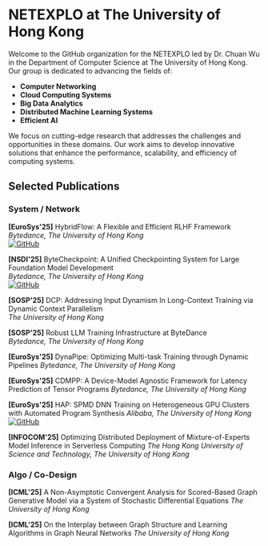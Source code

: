 # NETEXPLO at The University of Hong Kong

Welcome to the GitHub organization for the NETEXPLO led by Dr. Chuan Wu in the Department of Computer Science at The University of Hong Kong. Our group is dedicated to advancing the fields of:

- **Computer Networking**
- **Cloud Computing Systems**
- **Big Data Analytics**
- **Distributed Machine Learning Systems**
- **Efficient AI**

We focus on cutting-edge research that addresses the challenges and opportunities in these domains. Our work aims to develop innovative solutions that enhance the performance, scalability, and efficiency of computing systems.

## Selected Publications

### System / Network

**[EuroSys'25]** HybridFlow: A Flexible and Efficient RLHF Framework  
*Bytedance, The University of Hong Kong*  
[![GitHub](https://img.shields.io/badge/GitHub-Repository-blue?logo=github)](https://github.com/volcengine/verl)

**[NSDI'25]** ByteCheckpoint: A Unified Checkpointing System for Large Foundation Model Development  
*Bytedance, The University of Hong Kong*  
[![GitHub](https://img.shields.io/badge/GitHub-Repository-blue?logo=github)](https://github.com/ByteDance-Seed/ByteCheckpoint)

**[SOSP'25]** DCP: Addressing Input Dynamism In Long-Context Training via Dynamic Context Parallelism  
*The University of Hong Kong*  

**[SOSP'25]** Robust LLM Training Infrastructure at ByteDance  
*Bytedance, The University of Hong Kong*  

**[EuroSys'25]** DynaPipe: Optimizing Multi-task Training through Dynamic Pipelines
*Bytedance, The University of Hong Kong* 

**[EuroSys'25]** CDMPP: A Device-Model Agnostic Framework for Latency Prediction of Tensor Programs
*Bytedance, The University of Hong Kong* 

**[EuroSys'25]** HAP: SPMD DNN Training on Heterogeneous GPU Clusters with Automated Program Synthesis
*Alibaba, The University of Hong Kong* 
[![GitHub](https://img.shields.io/badge/GitHub-Repository-blue?logo=github)](https://github.com/alibaba/hap)

**[INFOCOM'25]** Optimizing Distributed Deployment of Mixture-of-Experts Model Inference in Serverless Computing
*The Hong Kong University of Science and Technology, The University of Hong Kong* 


<!-- **[VLDB'25]** Heta: Distributed Training of Heterogeneous Graph Neural Networks
*The University of Hong Kong*  
[![GitHub](https://img.shields.io/badge/GitHub-Repository-blue?logo=github)](https://github.com/jasperzhong/heta) -->

### Algo / Co-Design
**[ICML'25]** A Non-Asymptotic Convergent Analysis for Scored-Based Graph Generative Model via a System of Stochastic Differential Equations
*The University of Hong Kong*  

**[ICML'25]** On the Interplay between Graph Structure and Learning Algorithms in Graph Neural Networks
*The University of Hong Kong*  
